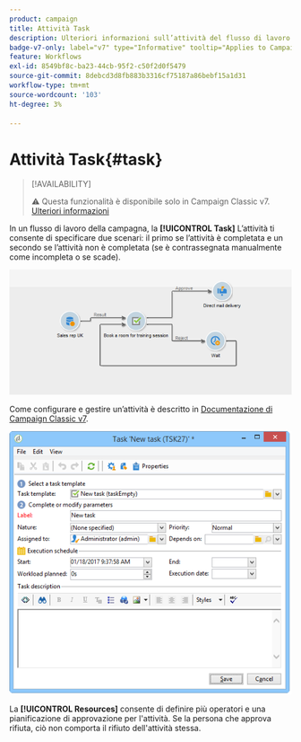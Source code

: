 ```yaml
---
product: campaign
title: Attività Task
description: Ulteriori informazioni sull’attività del flusso di lavoro Attività
badge-v7-only: label="v7" type="Informative" tooltip="Applies to Campaign Classic v7 only"
feature: Workflows
exl-id: 8549bf8c-ba23-44cb-95f2-c50f2d0f5479
source-git-commit: 8debcd3d8fb883b3316cf75187a86bebf15a1d31
workflow-type: tm+mt
source-wordcount: '103'
ht-degree: 3%

---
```


# Attività Task{#task}



>[!AVAILABILITY]
>
>:warning: Questa funzionalità è disponibile solo in Campaign Classic v7. [Ulteriori informazioni](../../mrm/using/creating-and-managing-tasks.md)

In un flusso di lavoro della campagna, la **[!UICONTROL Task]** L’attività ti consente di specificare due scenari: il primo se l’attività è completata e un secondo se l’attività non è completata (se è contrassegnata manualmente come incompleta o se scade).

![](assets/mrm_task_in_workflow.png)

Come configurare e gestire un’attività è descritto in [Documentazione di Campaign Classic v7](../../mrm/using/creating-and-managing-tasks.md).

![](assets/wkf_task_activity.png)

La **[!UICONTROL Resources]** consente di definire più operatori e una pianificazione di approvazione per l&#39;attività. Se la persona che approva rifiuta, ciò non comporta il rifiuto dell&#39;attività stessa.
